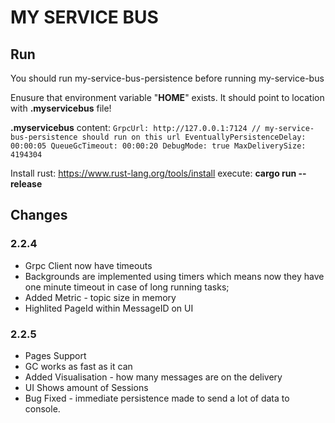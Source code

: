 # MY SERVICE BUS

## Run  

You should run my-service-bus-persistence before running my-service-bus

Enusure that environment variable "**HOME**" exists.
It should point to location with **.myservicebus** file!

**.myservicebus** content:
`
GrpcUrl: http://127.0.0.1:7124 // my-service-bus-persistence should run on this url
EventuallyPersistenceDelay: 00:00:05
QueueGcTimeout: 00:00:20
DebugMode: true
MaxDeliverySize: 4194304
`

Install rust: https://www.rust-lang.org/tools/install
execute: **cargo run --release**


## Changes
### 2.2.4
* Grpc Client now have timeouts
* Backgrounds are implemented using timers which means now they have one minute timeout in case of long running tasks;
* Added Metric - topic size in memory
* Highlited PageId within MessageID on UI

### 2.2.5
* Pages Support
* GC works as fast as it can
* Added Visualisation - how many messages are on the delivery
* UI Shows amount of Sessions
* Bug Fixed - immediate persistence made to send a lot of data to console.